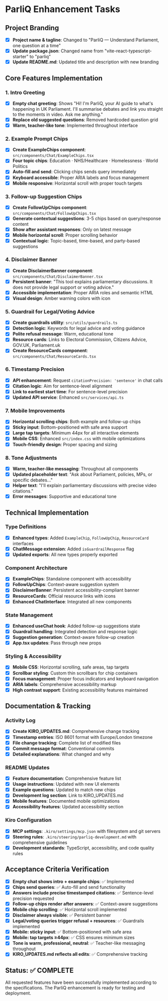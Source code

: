# ParliQ Enhancement Tasks

## Project Branding
- [x] **Project name & tagline**: Changed to "ParliQ — Understand Parliament, one question at a time"
- [x] **Update package.json**: Changed name from "vite-react-typescript-starter" to "parliq"
- [x] **Update README.md**: Updated title and description with new branding

## Core Features Implementation

### 1. Intro Greeting
- [x] **Empty chat greeting**: Shows "Hi! I'm ParliQ, your AI guide to what's happening in UK Parliament. I'll summarise debates and link you straight to the moments in video. Ask me anything."
- [x] **Replace old suggested questions**: Removed hardcoded question grid
- [x] **Warm, teacher-like tone**: Implemented throughout interface

### 2. Example Prompt Chips
- [x] **Create ExampleChips component**: `src/components/Chat/ExampleChips.tsx`
- [x] **Four topic chips**: Education · NHS/Healthcare · Homelessness · World Politics
- [x] **Auto-fill and send**: Clicking chips sends query immediately
- [x] **Keyboard accessible**: Proper ARIA labels and focus management
- [x] **Mobile responsive**: Horizontal scroll with proper touch targets

### 3. Follow-up Suggestion Chips
- [x] **Create FollowUpChips component**: `src/components/Chat/FollowUpChips.tsx`
- [x] **Generate contextual suggestions**: 3-5 chips based on query/response content
- [x] **Show after assistant responses**: Only on latest message
- [x] **Mobile horizontal scroll**: Proper scrolling behavior
- [x] **Contextual logic**: Topic-based, time-based, and party-based suggestions

### 4. Disclaimer Banner
- [x] **Create DisclaimerBanner component**: `src/components/Chat/DisclaimerBanner.tsx`
- [x] **Persistent banner**: "This tool explains parliamentary discussions. It does not provide legal support or voting advice."
- [x] **Accessible implementation**: Proper ARIA roles and semantic HTML
- [x] **Visual design**: Amber warning colors with icon

### 5. Guardrail for Legal/Voting Advice
- [x] **Create guardrails utility**: `src/utils/guardrails.ts`
- [x] **Detection logic**: Keywords for legal advice and voting guidance
- [x] **Polite refusal message**: Warm, educational tone
- [x] **Resource cards**: Links to Electoral Commission, Citizens Advice, GOV.UK, Parliament.uk
- [x] **Create ResourceCards component**: `src/components/Chat/ResourceCards.tsx`

### 6. Timestamp Precision
- [x] **API enhancement**: Request `citationPrecision: 'sentence'` in chat calls
- [x] **Citation logic**: Aim for sentence-level alignment
- [x] **Link to earliest start time**: For sentence-level precision
- [x] **Updated API service**: Enhanced `src/services/api.ts`

### 7. Mobile Improvements
- [x] **Horizontal scrolling chips**: Both example and follow-up chips
- [x] **Sticky input**: Bottom-positioned with safe area support
- [x] **Large tap targets**: Minimum 44px for all interactive elements
- [x] **Mobile CSS**: Enhanced `src/index.css` with mobile optimizations
- [x] **Touch-friendly design**: Proper spacing and sizing

### 8. Tone Adjustments
- [x] **Warm, teacher-like messaging**: Throughout all components
- [x] **Updated placeholder text**: "Ask about Parliament, policies, MPs, or specific debates..."
- [x] **Helper text**: "I'll explain parliamentary discussions with precise video citations."
- [x] **Error messages**: Supportive and educational tone

## Technical Implementation

### Type Definitions
- [x] **Enhanced types**: Added `ExampleChip`, `FollowUpChip`, `ResourceCard` interfaces
- [x] **ChatMessage extension**: Added `isGuardrailResponse` flag
- [x] **Updated exports**: All new types properly exported

### Component Architecture
- [x] **ExampleChips**: Standalone component with accessibility
- [x] **FollowUpChips**: Context-aware suggestion system
- [x] **DisclaimerBanner**: Persistent accessibility-compliant banner
- [x] **ResourceCards**: Official resource links with icons
- [x] **Enhanced ChatInterface**: Integrated all new components

### State Management
- [x] **Enhanced useChat hook**: Added follow-up suggestions state
- [x] **Guardrail handling**: Integrated detection and response logic
- [x] **Suggestion generation**: Context-aware follow-up creation
- [x] **App.tsx updates**: Pass through new props

### Styling & Accessibility
- [x] **Mobile CSS**: Horizontal scrolling, safe areas, tap targets
- [x] **Scrollbar styling**: Custom thin scrollbars for chip containers
- [x] **Focus management**: Proper focus indicators and keyboard navigation
- [x] **ARIA labels**: Comprehensive accessibility markup
- [x] **High contrast support**: Existing accessibility features maintained

## Documentation & Tracking

### Activity Log
- [x] **Create KIRO_UPDATES.md**: Comprehensive change tracking
- [x] **Timestamp entries**: ISO 8601 format with Europe/London timezone
- [x] **File change tracking**: Complete list of modified files
- [x] **Commit message format**: Conventional commits
- [x] **Detailed explanations**: What changed and why

### README Updates
- [x] **Feature documentation**: Comprehensive feature list
- [x] **Usage instructions**: Updated with new UI elements
- [x] **Example questions**: Updated to match new chips
- [x] **Development log section**: Link to KIRO_UPDATES.md
- [x] **Mobile features**: Documented mobile optimizations
- [x] **Accessibility features**: Updated accessibility section

### Kiro Configuration
- [x] **MCP settings**: `.kiro/settings/mcp.json` with filesystem and git servers
- [x] **Steering rules**: `.kiro/steering/parliq-development.md` with comprehensive guidelines
- [x] **Development standards**: TypeScript, accessibility, and code quality rules

## Acceptance Criteria Verification

- [x] **Empty chat shows intro + example chips**: ✅ Implemented
- [x] **Chips send queries**: ✅ Auto-fill and send functionality
- [x] **Answers include precise timestamped citations**: ✅ Sentence-level precision requested
- [x] **Follow-up chips render after answers**: ✅ Context-aware suggestions
- [x] **Mobile chip scrolling**: ✅ Horizontal scroll implemented
- [x] **Disclaimer always visible**: ✅ Persistent banner
- [x] **Legal/voting queries trigger refusal + resources**: ✅ Guardrails implemented
- [x] **Mobile: sticky input**: ✅ Bottom-positioned with safe area
- [x] **Mobile: tap targets ≥44px**: ✅ CSS ensures minimum sizes
- [x] **Tone is warm, professional, neutral**: ✅ Teacher-like messaging throughout
- [x] **KIRO_UPDATES.md reflects all edits**: ✅ Comprehensive tracking

## Status: ✅ COMPLETE

All requested features have been successfully implemented according to the specifications. The ParliQ enhancement is ready for testing and deployment.